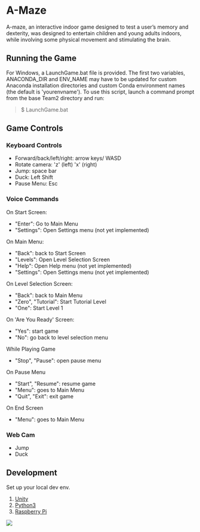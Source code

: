 # A-Maze

A-maze, an interactive indoor game designed to test a user’s memory and dexterity, was designed to entertain children and young adults indoors, while involving some physical movement and stimulating the brain.

## Running the Game

For Windows, a LaunchGame.bat file is provided. The first two variables, ANACONDA_DIR and ENV_NAME may have to be updated for custom Anaconda installation directories and custom Conda environment names (the default is 'yourenvname'). To use this script, launch a command prompt from the base Team2 directory and run:
  > $ LaunchGame.bat

## Game Controls

### Keyboard Controls

- Forward/back/left/right: arrow keys/ WASD
- Rotate camera: 'z' (left) 'x' (right)
- Jump: space bar
- Duck: Left Shift
- Pause Menu: Esc

### Voice Commands

On Start Screen:
- "Enter": Go to Main Menu
- "Settings": Open Settings menu (not yet implemented)

On Main Menu:
- "Back": back to Start Screen
- "Levels": Open Level Selection Screen
- "Help": Open Help menu (not yet implemented)
- "Settings": Open Settings menu (not yet implemented)

On Level Selection Screen:
- "Back": back to Main Menu
- "Zero", "Tutorial": Start Tutorial Level
- "One": Start Level 1

On 'Are You Ready' Screen:
- "Yes": start game
- "No": go back to level selection menu

While Playing Game
- "Stop", "Pause": open pause menu

On Pause Menu
- "Start", "Resume": resume game
- "Menu": goes to Main Menu
- "Quit", "Exit": exit game

On End Screen
- "Menu": goes to Main Menu


### Web Cam

- Jump
- Duck

## Development

Set up your local dev env.

1. [Unity](https://unity3d.com/get-unity/download)
2. [Python3](https://www.python.org/downloads/)
3. [Raspberry Pi](https://www.raspberrypi.com/products/)

<img src="..\1.jpg" />
